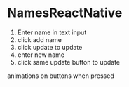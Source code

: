 # NamesReactNative

1) Enter name in text input
2) click add name
3) click update to update
4) enter new name
5) click same update button to update

animations on buttons when pressed
